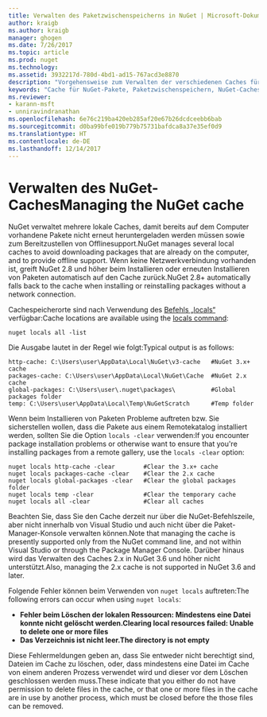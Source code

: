 ```yaml
---
title: Verwalten des Paketzwischenspeicherns in NuGet | Microsoft-Dokumentation
author: kraigb
ms.author: kraigb
manager: ghogen
ms.date: 7/26/2017
ms.topic: article
ms.prod: nuget
ms.technology: 
ms.assetid: 3932217d-780d-4bd1-ad15-767acd3e8870
description: "Vorgehensweise zum Verwalten der verschiedenen Caches für NuGet-Pakete auf einem Computer, die zum Installieren oder Wiederherstellen von Paketen verwendet werden."
keywords: "Cache für NuGet-Pakete, Paketzwischenspeichern, NuGet-Caches, Verwalten von Caches, lokaler NuGet-Cache, globaler NuGet-Cache, NuGet-Befehl „locals“, Bereinigung eines Caches"
ms.reviewer:
- karann-msft
- unniravindranathan
ms.openlocfilehash: 6e76c219ba420eb285af20e67b26dcdceebb6bab
ms.sourcegitcommit: d0ba99bfe019b779b75731bafdca8a37e35ef0d9
ms.translationtype: HT
ms.contentlocale: de-DE
ms.lasthandoff: 12/14/2017
---
```

# <a name="managing-the-nuget-cache"></a><span data-ttu-id="fd003-104">Verwalten des NuGet-Caches</span><span class="sxs-lookup"><span data-stu-id="fd003-104">Managing the NuGet cache</span></span>

<span data-ttu-id="fd003-105">NuGet verwaltet mehrere lokale Caches, damit bereits auf dem Computer vorhandene Pakete nicht erneut heruntergeladen werden müssen sowie zum Bereitzustellen von Offlinesupport.</span><span class="sxs-lookup"><span data-stu-id="fd003-105">NuGet manages several local caches to avoid downloading packages that are already on the computer, and to provide offline support.</span></span> <span data-ttu-id="fd003-106">Wenn keine Netzwerkverbindung vorhanden ist, greift NuGet 2.8 und höher beim Installieren oder erneuten Installieren von Paketen automatisch auf den Cache zurück.</span><span class="sxs-lookup"><span data-stu-id="fd003-106">NuGet 2.8+ automatically falls back to the cache when installing or reinstalling packages without a network connection.</span></span>

<span data-ttu-id="fd003-107">Cachespeicherorte sind nach Verwendung des [Befehls „locals“](../tools/cli-ref-locals.md) verfügbar:</span><span class="sxs-lookup"><span data-stu-id="fd003-107">Cache locations are available using the [locals command](../tools/cli-ref-locals.md):</span></span>

```
nuget locals all -list
```

<span data-ttu-id="fd003-108">Die Ausgabe lautet in der Regel wie folgt:</span><span class="sxs-lookup"><span data-stu-id="fd003-108">Typical output is as follows:</span></span>

    http-cache: C:\Users\user\AppData\Local\NuGet\v3-cache   #NuGet 3.x+ cache
    packages-cache: C:\Users\user\AppData\Local\NuGet\Cache  #NuGet 2.x cache
    global-packages: C:\Users\user\.nuget\packages\          #Global packages folder
    temp: C:\Users\user\AppData\Local\Temp\NuGetScratch      #Temp folder

<span data-ttu-id="fd003-109">Wenn beim Installieren von Paketen Probleme auftreten bzw. Sie sicherstellen wollen, dass die Pakete aus einem Remotekatalog installiert werden, sollten Sie die Option `locals -clear` verwenden:</span><span class="sxs-lookup"><span data-stu-id="fd003-109">If you encounter package installation problems or otherwise want to ensure that you're installing packages from a remote gallery, use the `locals -clear` option:</span></span>

```
nuget locals http-cache -clear        #Clear the 3.x+ cache
nuget locals packages-cache -clear    #Clear the 2.x cache
nuget locals global-packages -clear   #Clear the global packages folder
nuget locals temp -clear              #Clear the temporary cache
nuget locals all -clear               #Clear all caches
```

<span data-ttu-id="fd003-110">Beachten Sie, dass Sie den Cache derzeit nur über die NuGet-Befehlszeile, aber nicht innerhalb von Visual Studio und auch nicht über die Paket-Manager-Konsole verwalten können.</span><span class="sxs-lookup"><span data-stu-id="fd003-110">Note that managing the cache is presently supported only from the NuGet command line, and not within Visual Studio or through the Package Manager Console.</span></span> <span data-ttu-id="fd003-111">Darüber hinaus wird das Verwalten des Caches 2.x in NuGet 3.6 und höher nicht unterstützt.</span><span class="sxs-lookup"><span data-stu-id="fd003-111">Also, managing the 2.x cache is not supported in NuGet 3.6 and later.</span></span>

<span data-ttu-id="fd003-112">Folgende Fehler können beim Verwenden von `nuget locals` auftreten:</span><span class="sxs-lookup"><span data-stu-id="fd003-112">The following errors can occur when using `nuget locals`:</span></span>

* <span data-ttu-id="fd003-113">**Fehler beim Löschen der lokalen Ressourcen: Mindestens eine Datei konnte nicht gelöscht werden.**</span><span class="sxs-lookup"><span data-stu-id="fd003-113">**Clearing local resources failed: Unable to delete one or more files**</span></span>
* <span data-ttu-id="fd003-114">**Das Verzeichnis ist nicht leer.**</span><span class="sxs-lookup"><span data-stu-id="fd003-114">**The directory is not empty**</span></span>

<span data-ttu-id="fd003-115">Diese Fehlermeldungen geben an, dass Sie entweder nicht berechtigt sind, Dateien im Cache zu löschen, oder, dass mindestens eine Datei im Cache von einem anderen Prozess verwendet wird und dieser vor dem Löschen geschlossen werden muss.</span><span class="sxs-lookup"><span data-stu-id="fd003-115">These indicate that you either do not have permission to delete files in the cache, or that one or more files in the cache are in use by another process, which must be closed before the those files can be removed.</span></span>
